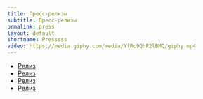 ```yaml
---
title: Пресс-релизы
subtitle: Пресс-релизы
prmalink: press
layout: default
shortname: Presssss
video: https://media.giphy.com/media/YfRc9QhF2lBMQ/giphy.mp4
---
```


+ [Релиз](reliz)
+ [Релиз](reliz)
+ [Релиз](reliz)
+ [Релиз](reliz)
